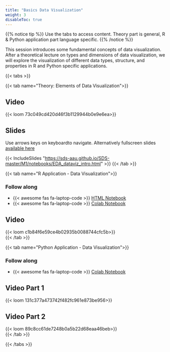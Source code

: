 ```yaml
---
title: "Basics Data Visualization"
weight: 3
disableToc: true
---
```


{{% notice tip %}} Use the tabs to access content. Theory part is general, R & Python application part language specific.
{{% /notice %}}

This session introduces some fundamental concepts of data visualization. After a theoretical lecture on types and dimensions of data visualization, we will explore the visualization of different data types, structure, and properties in R and Python specific applications.

{{< tabs >}}

{{< tab name="Theory: Elements of Data Visualization">}}
  <h2>Video</h2>
  {{< loom 73c049cd420d46f3b1129944b0e9e6ea>}}
  
  <h2>Slides</h2>  
  Use arrows keys on keyboardto navigate. Alternatively fullscreen slides <a href="https://sds-aau.github.io/SDS-master/M1/notebooks/EDA_dataviz_intro.html" target="_blank">available here</a>
    
  {{< IncludeSlides "https://sds-aau.github.io/SDS-master/M1/notebooks/EDA_dataviz_intro.html" >}}
{{< /tab >}}



{{< tab name="R Application - Data Visualization">}}
<div>
   <h3>Follow along</h3>
  <ul>
    <li> {{< awesome fas fa-laptop-code >}} <a href="https://sds-aau.github.io/SDS-master/M1/notebooks/EDA_dataviz_application_R.nb.html" target="_blank">HTML Notebook</a> </li>
    <li> {{< awesome fas fa-laptop-code >}} <a href="https://colab.research.google.com/github/SDS-AAU/SDS-master/blob/master/M1/notebooks/EDA_dataviz_application_R.ipynb" target="_blank">Colab Notebook</a> </li>
  </ul>

  <h2>Video</h2>
  {{< loom c1b84f6e59ce4b02935b0088744cfc5b>}}
</div>
{{< /tab >}}


  
{{< tab name="Python Application - Data Visualization">}}
<div>
   <h3>Follow along</h3> 
  <ul>
    <li> {{< awesome fas fa-laptop-code >}} <a href="https://colab.research.google.com/github/SDS-AAU/SDS-master/blob/master/M1/Notebooks/EDA_dataviz_application_Py.ipynb" target="_blank">Colab Notebook</a> </li>
  </ul>

  <h2>Video Part 1</h2>
  {{< loom 131c377a473742f482fc961e873be956>}}
  
  <h2>Video Part 2</h2>
  {{< loom 89c8cc61de7248b0a5b22d68eaa46beb>}}
</div>
{{< /tab >}}

{{< /tabs >}}


<!---
############################# Exercises to be published ###############################

---
title: "Recap: Join & Group By"
weight: 5
disableToc: true
---

Many struggle with these concepts and therefore a short refresher video as well as some exercises

### Video
{{< loom 0f4eb29328564532b4249c0e9918d6da>}}


---
title: "R Exercise: Join & Group By"
weight: 6
disableToc: true
---

Follow along: 
* [{{< awesome fas fa-laptop-code >}} Open in Colab](https://colab.research.google.com/github/SDS-AAU/SDS-master/blob/master/M1/notebooks/DS_basics_example_group_merge_R.ipynb#offline=true&sandboxMode=true)

### Video
{{< loom 0f3f166a4234429bb1bf2e8c443bad39>}}


---
title: "Python Exercise: Join & Group By"
weight: 7
disableToc: true
---

Follow along: 
* [{{< awesome fas fa-laptop-code >}} Open in Colab](https://colab.research.google.com/github/SDS-AAU/SDS-master/blob/master/M1/notebooks/DS_basics_example_group_merge_py.ipynb)


### Video
{{< loom 257a4e764bd74ee7b39f1027821e0838>}}

--->

